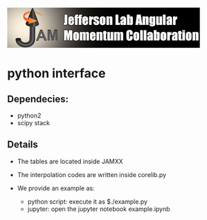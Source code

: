 [![jamlogo](../gallery/jam.jpg)](http://www.jlab.org/jam)

# python interface

## Dependecies:

- python2 
- scipy stack 

## Details

- The tables are located inside JAMXX
- The interpolation codes are written inside corelib.py
- We provide an example as:

  - python script:  execute it as $./example.py
  - jupyter: open the jupyter notebook example.ipynb

 

